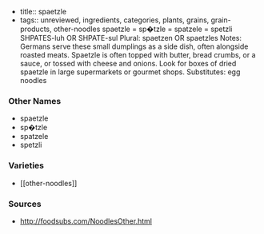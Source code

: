 - title:: spaetzle
- tags:: unreviewed, ingredients, categories, plants, grains, grain-products, other-noodles
spaetzle = sp�tzle = spatzele = spetzli SHPATES-luh OR SHPATE-sul Plural: spaetzen OR spaetzles Notes: Germans serve these small dumplings as a side dish, often alongside roasted meats. Spaetzle is often topped with butter, bread crumbs, or a sauce, or tossed with cheese and onions. Look for boxes of dried spaetzle in large supermarkets or gourmet shops. Substitutes: egg noodles

### Other Names

* spaetzle
* sp�tzle
* spatzele
* spetzli

### Varieties

* [[other-noodles]]

### Sources
* http://foodsubs.com/NoodlesOther.html
